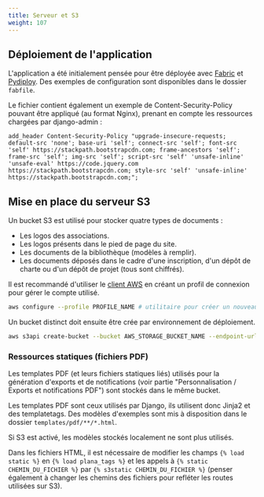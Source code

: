 ```yaml
---
title: Serveur et S3
weight: 107
---
```


## Déploiement de l'application

L'application a été initialement pensée pour être déployée avec [Fabric](https://www.fabfile.org/) et [Pydiploy](https://pypi.org/project/pydiploy/). Des exemples de configuration sont disponibles dans le dossier `fabfile`.

Le fichier contient également un exemple de Content-Security-Policy pouvant être appliqué (au format Nginx), prenant en compte les ressources chargées par django-admin :

```nginx
add_header Content-Security-Policy "upgrade-insecure-requests; default-src 'none'; base-uri 'self'; connect-src 'self'; font-src 'self' https://stackpath.bootstrapcdn.com; frame-ancestors 'self'; frame-src 'self'; img-src 'self'; script-src 'self' 'unsafe-inline' 'unsafe-eval' https://code.jquery.com https://stackpath.bootstrapcdn.com; style-src 'self' 'unsafe-inline' https://stackpath.bootstrapcdn.com;";
```

## Mise en place du serveur S3

Un bucket S3 est utilisé pour stocker quatre types de documents :
- Les logos des associations.
- Les logos présents dans le pied de page du site.
- Les documents de la bibliothèque (modèles à remplir).
- Les documents déposés dans le cadre d'une inscription, d'un dépôt de charte ou d'un dépôt de projet (tous sont chiffrés).

Il est recommandé d'utiliser le [client AWS](https://docs.aws.amazon.com/cli/latest/userguide/getting-started-install.html) en créant un profil de connexion pour gérer le compte utilisé.
```sh
aws configure --profile PROFILE_NAME # utilitaire pour créer un nouveau profil (spécifier Access et Secret Keys)
```

Un bucket distinct doit ensuite être crée par environnement de déploiement.
```sh
aws s3api create-bucket --bucket AWS_STORAGE_BUCKET_NAME --endpoint-url AWS_S3_ENDPOINT_URL --profile PROFILE_NAME
```

### Ressources statiques (fichiers PDF)

Les templates PDF (et leurs fichiers statiques liés) utilisés pour la génération d'exports et de notifications (voir partie "Personnalisation / Exports et notifications PDF") sont stockés dans le même bucket.

Les templates PDF sont ceux utilisés par Django, ils utilisent donc Jinja2 et des templatetags. Des modèles d'exemples sont mis à disposition dans le dossier `templates/pdf/**/*.html`.

Si S3 est activé, les modèles stockés localement ne sont plus utilisés.

Dans les fichiers HTML, il est nécessaire de modifier les champs `{% load static %}` en `{% load plana_tags %}` et les appels à `{% static CHEMIN_DU_FICHIER %}` par `{% s3static CHEMIN_DU_FICHIER %}` (penser également à changer les chemins des fichiers pour refléter les routes utilisées sur S3).
